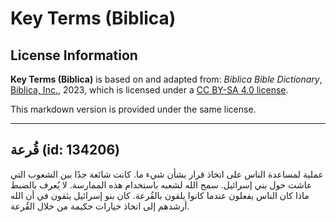 # Key Terms (Biblica)

## License Information

**Key Terms (Biblica)** is based on and adapted from: _Biblica Bible Dictionary_, [Biblica, Inc.](https://www.biblica.com/), 2023, which is licensed under a [CC BY-SA 4.0 license](https://creativecommons.org/licenses/by-sa/4.0/legalcode.en).

This markdown version is provided under the same license.



--------------------------------

## قُرعة (id: 134206)

عملية لمساعدة الناس على اتخاذ قرار بشأن شيء ما. كانت شائعة جدًا بين الشعوب التي عاشت حول بني إسرائيل. سمح الله لشعبه باستخدام هذه الممارسة. لا يُعرف بالضبط ماذا كان الناس يفعلون عندما كانوا يلقون بالقُرعة. كان بنو إسرائيل يثقون في أن الله أرشدهم إلى اتخاذ خيارات حكيمة من خلال القُرعة.


